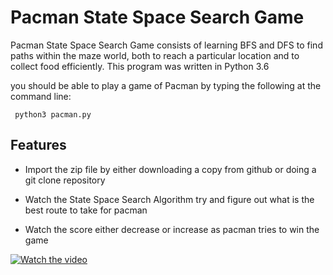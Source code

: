 # Pacman State Space Search Game

Pacman State Space Search Game consists of learning BFS and DFS to find paths within the maze world, both to reach a particular location and to collect food efficiently. This program was written in Python 3.6 

you should be able to play a game of Pacman by typing the following at the command line:

     python3 pacman.py

## Features

- Import the zip file by either downloading a copy from github or doing a git clone repository

- Watch the State Space Search Algorithm try and figure out what is the best route to take for pacman

- Watch the score either decrease or increase as pacman tries to win the game


[![Watch the video](https://www.google.com/url?sa=i&url=https%3A%2F%2Fwww.smashbros.com%2Fwiiu-3ds%2Fsp%2Fus%2Fcharacters%2Fpac-man.html&psig=AOvVaw0RZgZbjEpyyoIP9vTSG_QJ&ust=1687333892627000&source=images&cd=vfe&ved=0CBAQjRxqFwoTCJCNzd2u0f8CFQAAAAAdAAAAABAE)](https://youtu.be/mnCMYA3H7IA)